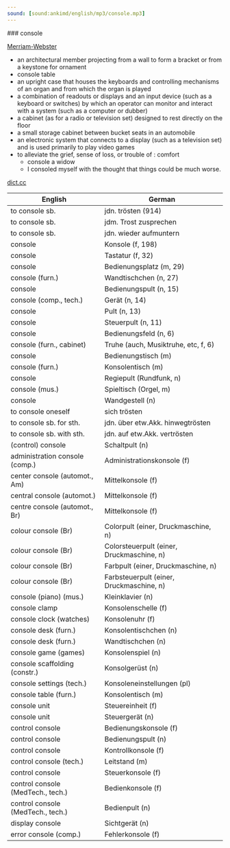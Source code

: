 ```yaml
---
sound: [sound:ankimd/english/mp3/console.mp3]
---
```


\### console

[Merriam-Webster](https://www.merriam-webster.com/dictionary/console)

- an architectural member projecting from a wall to form a bracket or from a keystone for ornament
- console table
- an upright case that houses the keyboards and controlling mechanisms of an organ and from which the organ is played
- a combination of readouts or displays and an input device (such as a keyboard or switches) by which an operator can monitor and interact with a system (such as a computer or dubber)
- a cabinet (as for a radio or television set) designed to rest directly on the floor
- a small storage cabinet between bucket seats in an automobile
- an electronic system that connects to a display (such as a television set) and is used primarily to play video games
- to alleviate the grief, sense of loss, or trouble of : comfort
    - console a widow
    - I consoled myself with the thought that things could be much worse.

[dict.cc](https://www.dict.cc/console)

| English        | German       |
| -------------- | ------------ |
| to console sb. | jdn. trösten (914) |
| to console sb. | jdm. Trost zusprechen |
| to console sb. | jdn. wieder aufmuntern |
| console | Konsole (f, 198) |
| console | Tastatur (f, 32) |
| console | Bedienungsplatz (m, 29) |
| console (furn.) | Wandtischchen (n, 27) |
| console | Bedienungspult (n, 15) |
| console (comp., tech.) | Gerät (n, 14) |
| console | Pult (n, 13) |
| console | Steuerpult (n, 11) |
| console | Bedienungsfeld (n, 6) |
| console (furn., cabinet) | Truhe (auch, Musiktruhe, etc, f, 6) |
| console | Bedienungstisch (m) |
| console (furn.) | Konsolentisch (m) |
| console | Regiepult (Rundfunk, n) |
| console (mus.) | Spieltisch (Orgel, m) |
| console | Wandgestell (n) |
| to console oneself | sich trösten |
| to console sb. for sth. | jdn. über etw.Akk. hinwegtrösten |
| to console sb. with sth. | jdn. auf etw.Akk. vertrösten |
| (control) console | Schaltpult (n) |
| administration console (comp.) | Administrationskonsole (f) |
| center console (automot., Am) | Mittelkonsole (f) |
| central console (automot.) | Mittelkonsole (f) |
| centre console (automot., Br) | Mittelkonsole (f) |
| colour console (Br) | Colorpult (einer, Druckmaschine, n) |
| colour console (Br) | Colorsteuerpult (einer, Druckmaschine, n) |
| colour console (Br) | Farbpult (einer, Druckmaschine, n) |
| colour console (Br) | Farbsteuerpult (einer, Druckmaschine, n) |
| console (piano) (mus.) | Kleinklavier (n) |
| console clamp | Konsolenschelle (f) |
| console clock (watches) | Konsolenuhr (f) |
| console desk (furn.) | Konsolentischchen (n) |
| console desk (furn.) | Wandtischchen (n) |
| console game (games) | Konsolenspiel (n) |
| console scaffolding (constr.) | Konsolgerüst (n) |
| console settings (tech.) | Konsoleneinstellungen (pl) |
| console table (furn.) | Konsolentisch (m) |
| console unit | Steuereinheit (f) |
| console unit | Steuergerät (n) |
| control console | Bedienungskonsole (f) |
| control console | Bedienungspult (n) |
| control console | Kontrollkonsole (f) |
| control console (tech.) | Leitstand (m) |
| control console | Steuerkonsole (f) |
| control console <CC> (MedTech., tech.) | Bedienkonsole (f) |
| control console <CC> (MedTech., tech.) | Bedienpult (n) |
| display console | Sichtgerät (n) |
| error console (comp.) | Fehlerkonsole (f) |
